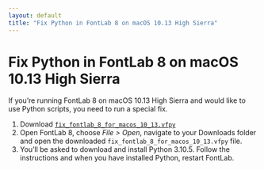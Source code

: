 ```yaml
---
layout: default
title: "Fix Python in FontLab 8 on macOS 10.13 High Sierra"
---
```


# Fix Python in FontLab 8 on macOS 10.13 High Sierra

If you’re running FontLab 8 on macOS 10.13 High Sierra and would like to use Python scripts, you need to run a special fix.

1. Download [`fix_fontlab_8_for_macos_10_13.vfpy`](https://cdn.jsdelivr.net/gh/fontlabcom/extend-fontlab/download/fontlab-8/fixes/fix_fontlab_8_for_macos_10_13.vfpy)
2. Open FontLab 8, choose _File > Open_, navigate to your Downloads folder and open the downloaded `fix_fontlab_8_for_macos_10_13.vfpy` file.
3. You’ll be asked to download and install Python 3.10.5. Follow the instructions and when you have installed Python, restart FontLab.
